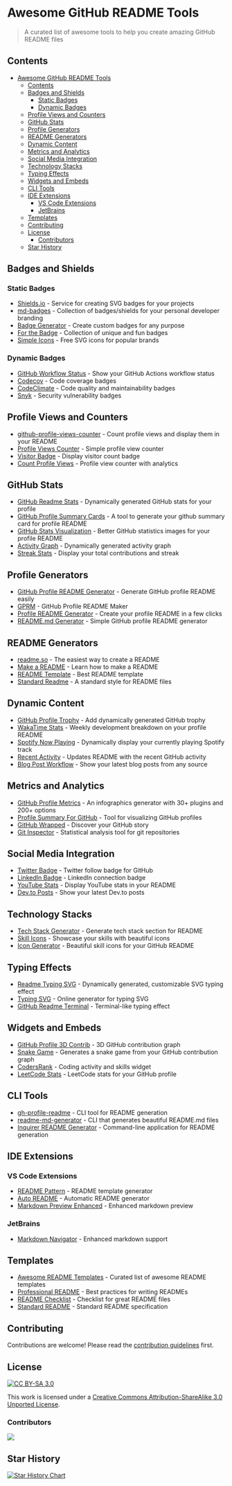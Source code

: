 # Awesome GitHub README Tools

> A curated list of awesome tools to help you create amazing GitHub README files

## Contents

- [Awesome GitHub README Tools](#awesome-github-readme-tools)
  - [Contents](#contents)
  - [Badges and Shields](#badges-and-shields)
    - [Static Badges](#static-badges)
    - [Dynamic Badges](#dynamic-badges)
  - [Profile Views and Counters](#profile-views-and-counters)
  - [GitHub Stats](#github-stats)
  - [Profile Generators](#profile-generators)
  - [README Generators](#readme-generators)
  - [Dynamic Content](#dynamic-content)
  - [Metrics and Analytics](#metrics-and-analytics)
  - [Social Media Integration](#social-media-integration)
  - [Technology Stacks](#technology-stacks)
  - [Typing Effects](#typing-effects)
  - [Widgets and Embeds](#widgets-and-embeds)
  - [CLI Tools](#cli-tools)
  - [IDE Extensions](#ide-extensions)
    - [VS Code Extensions](#vs-code-extensions)
    - [JetBrains](#jetbrains)
  - [Templates](#templates)
  - [Contributing](#contributing)
  - [License](#license)
    - [Contributors](#contributors)
  - [Star History](#star-history)

## Badges and Shields

### Static Badges
- [Shields.io](https://shields.io/) - Service for creating SVG badges for your projects
- [md-badges](https://github.com/inttter/md-badges) - Collection of badges/shields for your personal developer branding
- [Badge Generator](https://badge-generator.org/) - Create custom badges for any purpose
- [For the Badge](https://forthebadge.com/) - Collection of unique and fun badges
- [Simple Icons](https://simpleicons.org/) - Free SVG icons for popular brands

### Dynamic Badges
- [GitHub Workflow Status](https://github.com/actions/toolkit) - Show your GitHub Actions workflow status
- [Codecov](https://codecov.io/) - Code coverage badges
- [CodeClimate](https://codeclimate.com/) - Code quality and maintainability badges
- [Snyk](https://snyk.io/) - Security vulnerability badges

## Profile Views and Counters

- [github-profile-views-counter](https://github.com/antonkomarev/github-profile-views-counter) - Count profile views and display them in your README
- [Profile Views Counter](https://github.com/arturssmirnovs/github-profile-views-counter) - Simple profile view counter
- [Visitor Badge](https://visitor-badge.glitch.me/) - Display visitor count badge
- [Count Profile Views](https://github.com/thepiyushmalhotra/count-profile-views) - Profile view counter with analytics

## GitHub Stats

- [GitHub Readme Stats](https://github.com/anuraghazra/github-readme-stats) - Dynamically generated GitHub stats for your profile
- [GitHub Profile Summary Cards](https://github.com/vn7n24fzkq/github-profile-summary-cards) - A tool to generate your github summary card for profile README
- [GitHub Stats Visualization](https://github.com/jstrieb/github-stats) - Better GitHub statistics images for your profile README
- [Activity Graph](https://github.com/ashutosh00710/github-readme-activity-graph) - Dynamically generated activity graph
- [Streak Stats](https://github.com/DenverCoder1/github-readme-streak-stats) - Display your total contributions and streak

## Profile Generators

- [GitHub Profile README Generator](https://rahuldkjain.github.io/gh-profile-readme-generator/) - Generate GitHub profile README easily
- [GPRM](https://gprm.itsvg.in/) - GitHub Profile README Maker
- [Profile README Generator](https://profile-readme-generator.com/) - Create your profile README in a few clicks
- [README.md Generator](https://arturssmirnovs.github.io/github-profile-readme-generator/) - Simple GitHub profile README generator

## README Generators

- [readme.so](https://readme.so/) - The easiest way to create a README
- [Make a README](https://www.makeareadme.com/) - Learn how to make a README
- [README Template](https://github.com/othneildrew/Best-README-Template) - Best README template
- [Standard Readme](https://github.com/RichardLitt/standard-readme) - A standard style for README files

## Dynamic Content

- [GitHub Profile Trophy](https://github.com/ryo-ma/github-profile-trophy) - Add dynamically generated GitHub trophy
- [WakaTime Stats](https://github.com/anmol098/waka-readme-stats) - Weekly development breakdown on your profile README
- [Spotify Now Playing](https://github.com/novatorem/novatorem) - Dynamically display your currently playing Spotify track
- [Recent Activity](https://github.com/jamesgeorge007/github-activity-readme) - Updates README with the recent GitHub activity
- [Blog Post Workflow](https://github.com/gautamkrishnar/blog-post-workflow) - Show your latest blog posts from any source

## Metrics and Analytics

- [GitHub Profile Metrics](https://github.com/lowlighter/metrics) - An infographics generator with 30+ plugins and 200+ options
- [Profile Summary For GitHub](https://github.com/tipsy/profile-summary-for-github) - Tool for visualizing GitHub profiles
- [GitHub Wrapped](https://github.com/neat-run/wrapped) - Discover your GitHub story
- [Git Inspector](https://github.com/ejwa/gitinspector) - Statistical analysis tool for git repositories

## Social Media Integration

- [Twitter Badge](https://github.com/kentcdodds/twitter-badge) - Twitter follow badge for GitHub
- [LinkedIn Badge](https://shields.io/badges/linked-in) - LinkedIn connection badge
- [YouTube Stats](https://github.com/DenverCoder1/github-readme-youtube-stats) - Display YouTube stats in your README
- [Dev.to Posts](https://github.com/gautamkrishnar/blog-post-workflow) - Show your latest Dev.to posts

## Technology Stacks

- [Tech Stack Generator](https://github.com/0xabdulkhalid/readme-tech-stack) - Generate tech stack section for README
- [Skill Icons](https://skillicons.dev/) - Showcase your skills with beautiful icons
- [Icon Generator](https://github.com/tandpfun/skill-icons) - Beautiful skill icons for your GitHub README

## Typing Effects

- [Readme Typing SVG](https://github.com/DenverCoder1/readme-typing-svg) - Dynamically generated, customizable SVG typing effect
- [Typing SVG](https://readme-typing-svg.herokuapp.com/) - Online generator for typing SVG
- [GitHub Readme Terminal](https://github.com/k4ustu3h/readme-terminal) - Terminal-like typing effect

## Widgets and Embeds

- [GitHub Profile 3D Contrib](https://github.com/yoshi389111/github-profile-3d-contrib) - 3D GitHub contribution graph
- [Snake Game](https://github.com/Platane/snk) - Generates a snake game from your GitHub contribution graph
- [CodersRank](https://codersrank.io/) - Coding activity and skills widget
- [LeetCode Stats](https://github.com/KnlnKS/leetcode-stats) - LeetCode stats for your GitHub profile

## CLI Tools

- [gh-profile-readme](https://github.com/rahuldkjain/github-profile-readme-generator) - CLI tool for README generation
- [readme-md-generator](https://github.com/kefranabg/readme-md-generator) - CLI that generates beautiful README.md files
- [Inquirer README Generator](https://github.com/connietran-dev/readme-generator) - Command-line application for README generation

## IDE Extensions

### VS Code Extensions
- [README Pattern](https://marketplace.visualstudio.com/items?itemName=thomascsd.vscode-readme-pattern) - README template generator
- [Auto README](https://marketplace.visualstudio.com/items?itemName=SBSnippets.auto-readme) - Automatic README generator
- [Markdown Preview Enhanced](https://marketplace.visualstudio.com/items?itemName=shd101wyy.markdown-preview-enhanced) - Enhanced markdown preview

### JetBrains
- [Markdown Navigator](https://plugins.jetbrains.com/plugin/7896-markdown-navigator-enhanced) - Enhanced markdown support

## Templates

- [Awesome README Templates](https://github.com/matiassingers/awesome-readme) - Curated list of awesome README templates
- [Professional README](https://github.com/jehna/readme-best-practices) - Best practices for writing READMEs
- [README Checklist](https://github.com/ddbeck/readme-checklist) - Checklist for great README files
- [Standard README](https://github.com/RichardLitt/standard-readme) - Standard README specification

## Contributing

Contributions are welcome! Please read the [contribution guidelines](CONTRIBUTING.md) first.

## License

[![CC BY-SA 3.0](https://licensebuttons.net/l/by-sa/3.0/88x31.png)](https://creativecommons.org/licenses/by-sa/3.0/)

This work is licensed under a [Creative Commons Attribution-ShareAlike 3.0 Unported License](https://creativecommons.org/licenses/by-sa/3.0/).


### Contributors

<a href="https://github.com/HenryLok0/awesome-github-readme-tools/graphs/contributors">
  <img src="https://contrib.rocks/image?repo=HenryLok0/awesome-github-readme-tools" />
</a>

## Star History

[![Star History Chart](https://api.star-history.com/svg?repos=HenryLok0/awesome-github-readme-tools&type=Date)](https://star-history.com/#HenryLok0/awesome-github-readme-tools&Date)